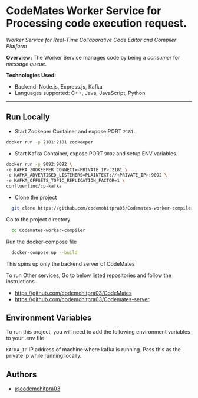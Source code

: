
# CodeMates Worker Service for Processing code execution request.





*Worker Service for Real-Time Collaborative Code Editor and Compiler Platform*

**Overview:**
The Worker Service manages code by being a *consumer* for *message queue*.




**Technologies Used:**
- Backend: Node.js, Express.js, Kafka
- Languages supported: C++, Java, JavaScript, Python



---




## Run Locally

* Start Zookeper Container and expose PORT ```2181```.
```bash
docker run -p 2181:2181 zookeeper
```

* Start Kafka Container, expose PORT ```9092``` and setup ENV variables.
```bash
docker run -p 9092:9092 \
-e KAFKA_ZOOKEEPER_CONNECT=<PRIVATE_IP>:2181 \
-e KAFKA_ADVERTISED_LISTENERS=PLAINTEXT://<PRIVATE_IP>:9092 \
-e KAFKA_OFFSETS_TOPIC_REPLICATION_FACTOR=1 \
confluentinc/cp-kafka
```
* Clone the project

```bash
  git clone https://github.com/codemohitpra03/Codemates-worker-compiler
```

Go to the project directory

```bash
  cd Codemates-worker-compiler
```

Run the docker-compose file

```bash
  docker-compose up --build
```





This spins up only the backend server of CodeMates

To run Other services, Go to below listed repositories and follow the instructions


* https://github.com/codemohitpra03/CodeMates
* https://github.com/codemohitpra03/Codemates-server


## Environment Variables

To run this project, you will need to add the following environment variables to your .env file

`KAFKA_IP` IP address of machine where kafka is running. Pass this as the private ip while running locally.




## Authors

- [@codemohitpra03](https://www.github.com/codemohitpra03)

